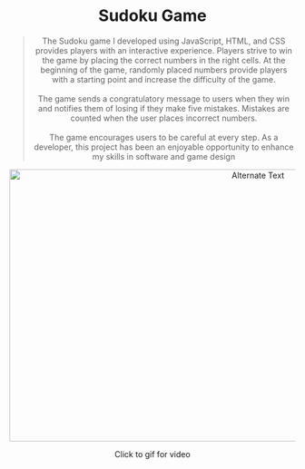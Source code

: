 # <h1 align="center" > Sudoku Game 

<div align="center">


>  The Sudoku game I developed using JavaScript, HTML, and CSS provides players with an interactive experience. Players strive to win the game by placing the correct numbers in the right cells. At the beginning of the game, randomly placed numbers provide players with a starting point and increase the difficulty of the game.<br><br> The game sends a congratulatory message to users when they win and notifies them of losing if they make five mistakes. Mistakes are counted when the user places incorrect numbers. <br><br>The game encourages users to be careful at every step. As a developer, this project has been an enjoyable opportunity to enhance my skills in software and game design

<a align="center"  href="https://user-images.githubusercontent.com/77582858/228379790-12632b78-67cb-447a-bcad-8e487b44faab.mp4" title="Click for video">

<img src="https://github.com/krmsari/javascript-projects/assets/77582858/b63c4590-60b9-4a10-b9c4-2a96eab595ff" alt="Alternate Text" width="860" height="480"/>


</a>

Click to gif for video


  
 
</div>

  
  
  
  
